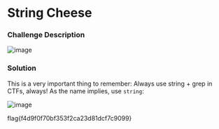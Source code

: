 # String Cheese

### Challenge Description
![image](https://github.com/LazyTitan33/CTF-Writeups/assets/80063008/1719c38e-bf20-4245-8410-6b677b1ee799)

### Solution
This is a very important thing to remember: Always use string + grep in CTFs, always!
As the name implies, use `string`:  

![image](https://github.com/LazyTitan33/CTF-Writeups/assets/80063008/4a7a5085-cbfa-4411-a1d3-ce1016537fc7)


flag{f4d9f0f70bf353f2ca23d81dcf7c9099}
